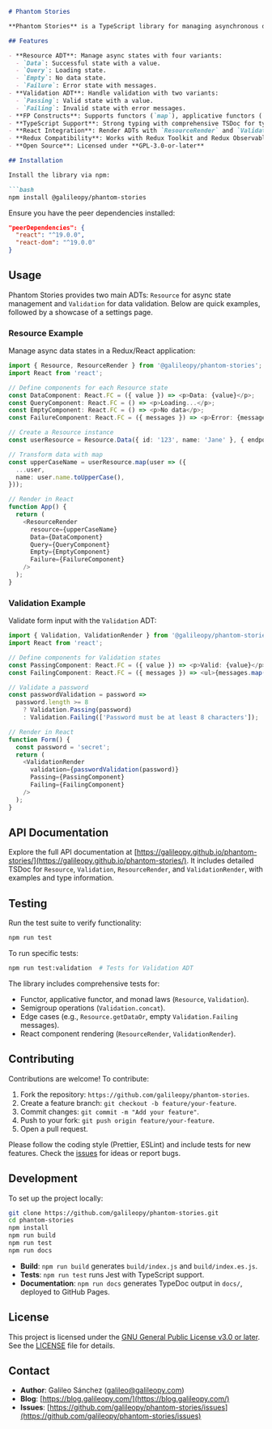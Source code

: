 ```markdown
# Phantom Stories

**Phantom Stories** is a TypeScript library for managing asynchronous data states and validation using functional programming (FP) principles. Built for seamless integration with **Redux Toolkit**, **Redux Observables**, and **React**, it provides algebraic data types (ADTs) like `Resource` and `Validation` to handle complex state transitions and form validation declaratively. Whether you're fetching data, managing loading states, or validating user input, Phantom Stories brings FP elegance to your JavaScript applications.

## Features

- **Resource ADT**: Manage async states with four variants:
  - `Data`: Successful state with a value.
  - `Query`: Loading state.
  - `Empty`: No data state.
  - `Failure`: Error state with messages.
- **Validation ADT**: Handle validation with two variants:
  - `Passing`: Valid state with a value.
  - `Failing`: Invalid state with error messages.
- **FP Constructs**: Supports functors (`map`), applicative functors (`ap`), monads (`chain`), and semigroups (`concat`) for declarative transformations.
- **TypeScript Support**: Strong typing with comprehensive TSDoc for type safety and IDE support.
- **React Integration**: Render ADTs with `ResourceRender` and `ValidationRender` components.
- **Redux Compatibility**: Works with Redux Toolkit and Redux Observables for state management and async flows.
- **Open Source**: Licensed under **GPL-3.0-or-later**

## Installation

Install the library via npm:

```bash
npm install @galileopy/phantom-stories
```

Ensure you have the peer dependencies installed:

```json
"peerDependencies": {
  "react": "^19.0.0",
  "react-dom": "^19.0.0"
}
```

## Usage

Phantom Stories provides two main ADTs: `Resource` for async state management and `Validation` for data validation. Below are quick examples, followed by a showcase of a settings page.

### Resource Example

Manage async data states in a Redux/React application:

```typescript
import { Resource, ResourceRender } from '@galileopy/phantom-stories';
import React from 'react';

// Define components for each Resource state
const DataComponent: React.FC = ({ value }) => <p>Data: {value}</p>;
const QueryComponent: React.FC = () => <p>Loading...</p>;
const EmptyComponent: React.FC = () => <p>No data</p>;
const FailureComponent: React.FC = ({ messages }) => <p>Error: {messages.join(', ')}</p>;

// Create a Resource instance
const userResource = Resource.Data({ id: '123', name: 'Jane' }, { endpoint: '/users' });

// Transform data with map
const upperCaseName = userResource.map(user => ({
  ...user,
  name: user.name.toUpperCase(),
}));

// Render in React
function App() {
  return (
    <ResourceRender
      resource={upperCaseName}
      Data={DataComponent}
      Query={QueryComponent}
      Empty={EmptyComponent}
      Failure={FailureComponent}
    />
  );
}
```

### Validation Example

Validate form input with the `Validation` ADT:

```typescript
import { Validation, ValidationRender } from '@galileopy/phantom-stories';
import React from 'react';

// Define components for Validation states
const PassingComponent: React.FC = ({ value }) => <p>Valid: {value}</p>;
const FailingComponent: React.FC = ({ messages }) => <ul>{messages.map(msg => <li key={msg}>{msg}</li>)}</ul>;

// Validate a password
const passwordValidation = password =>
  password.length >= 8
    ? Validation.Passing(password)
    : Validation.Failing(['Password must be at least 8 characters']);

// Render in React
function Form() {
  const password = 'secret';
  return (
    <ValidationRender
      validation={passwordValidation(password)}
      Passing={PassingComponent}
      Failing={FailingComponent}
    />
  );
}
```

## API Documentation

Explore the full API documentation at [https://galileopy.github.io/phantom-stories/](https://galileopy.github.io/phantom-stories/). It includes detailed TSDoc for `Resource`, `Validation`, `ResourceRender`, and `ValidationRender`, with examples and type information.

## Testing

Run the test suite to verify functionality:

```bash
npm run test
```

To run specific tests:

```bash
npm run test:validation  # Tests for Validation ADT
```

The library includes comprehensive tests for:
- Functor, applicative functor, and monad laws (`Resource`, `Validation`).
- Semigroup operations (`Validation.concat`).
- Edge cases (e.g., `Resource.getDataOr`, empty `Validation.Failing` messages).
- React component rendering (`ResourceRender`, `ValidationRender`).

## Contributing

Contributions are welcome! To contribute:

1. Fork the repository: `https://github.com/galileopy/phantom-stories`.
2. Create a feature branch: `git checkout -b feature/your-feature`.
3. Commit changes: `git commit -m "Add your feature"`.
4. Push to your fork: `git push origin feature/your-feature`.
5. Open a pull request.

Please follow the coding style (Prettier, ESLint) and include tests for new features. Check the [issues](https://github.com/galileopy/phantom-stories/issues) for ideas or report bugs.

## Development

To set up the project locally:

```bash
git clone https://github.com/galileopy/phantom-stories.git
cd phantom-stories
npm install
npm run build
npm run test
npm run docs
```

- **Build**: `npm run build` generates `build/index.js` and `build/index.es.js`.
- **Tests**: `npm run test` runs Jest with TypeScript support.
- **Documentation**: `npm run docs` generates TypeDoc output in `docs/`, deployed to GitHub Pages.

## License

This project is licensed under the [GNU General Public License v3.0 or later](LICENSE). See the [LICENSE](LICENSE) file for details.

## Contact

- **Author**: Galileo Sánchez ([galileo@galileopy.com](mailto:galileo@galileopy.com))
- **Blog**: [https://blog.galileopy.com/](https://blog.galileopy.com/)
- **Issues**: [https://github.com/galileopy/phantom-stories/issues](https://github.com/galileopy/phantom-stories/issues)
